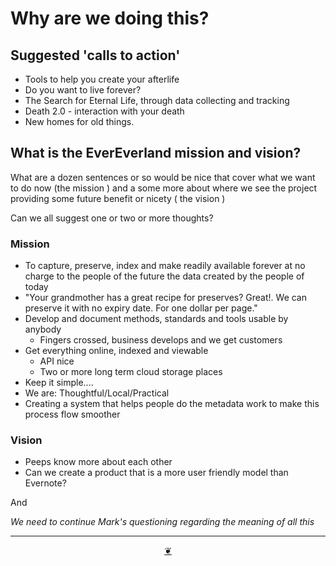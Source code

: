 # Why are we doing this?


## Suggested 'calls to action'

* Tools to help you create your afterlife
* Do you want to live forever?
* The Search for Eternal Life, through data collecting and tracking
* Death 2.0 - interaction with your death
* New homes for old things.


## What is the EverEverland mission and vision?

What are a dozen sentences or so would be nice that cover what we want to do now (the mission ) and a some more about where we see the project providing some future benefit or nicety ( the vision )

Can we all suggest one or two or more thoughts?

### Mission

* To capture, preserve, index and make readily available forever at no charge to the people of the future the data created by the people of today
* "Your grandmother has a great recipe for preserves? Great!. We can preserve it with no expiry date. For one dollar per page."
* Develop and document methods, standards and tools usable by anybody
	* Fingers crossed, business develops and we get customers
* Get everything online, indexed and viewable
	* API nice
	* Two or more long term cloud storage places
* Keep it simple....
* We are: Thoughtful/Local/Practical
* Creating a system that helps people do the metadata work to make this process flow smoother


### Vision

* Peeps know more about each other
* Can we create a product that is a more user friendly model than Evernote?


And

_We need to continue Mark's questioning regarding the meaning of all this_



***

<center title="hello!" ><a href=javascript:window.scrollTo(0,0); class=aDingbat title="Go to top of page" > ❦ </a></center>
